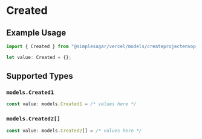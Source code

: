 # Created

## Example Usage

```typescript
import { Created } from "@simplesagar/vercel/models/createprojectenvop.js";

let value: Created = {};
```

## Supported Types

### `models.Created1`

```typescript
const value: models.Created1 = /* values here */
```

### `models.Created2[]`

```typescript
const value: models.Created2[] = /* values here */
```

